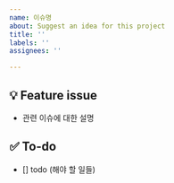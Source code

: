 ```yaml
---
name: 이슈명
about: Suggest an idea for this project
title: ''
labels: ''
assignees: ''

---
```


## 💡 Feature issue
- 관련 이슈에 대한 설명

## ✅ To-do
- [] todo (해야 할 일들)
